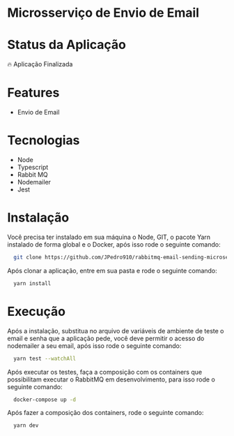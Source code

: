 # Microsserviço de Envio de Email

# Status da Aplicação
<p>🔥 Aplicação Finalizada</p>

# Features
- Envio de Email

# Tecnologias
- Node
- Typescript
- Rabbit MQ
- Nodemailer
- Jest

# Instalação

Você precisa ter instalado em sua máquina o Node, GIT, o pacote Yarn instalado de forma global e o Docker, após isso rode o seguinte comando: 
```sh
  git clone https://github.com/JPedro910/rabbitmq-email-sending-microservice-.git
```
Após clonar a aplicação, entre em sua pasta e rode o seguinte comando:
```sh
  yarn install
```
# Execução

Após a instalação, substitua no arquivo de variáveis de ambiente de teste o email e senha que a aplicação pede, você deve permitir o acesso do nodemailer a seu email, após isso rode o seguinte comando:
```sh
  yarn test --watchAll
```
Após executar os testes, faça a composição com os containers que possibilitam executar o RabbitMQ em desenvolvimento, para isso rode o seguinte comando:
```sh
  docker-compose up -d
```
Após fazer a composição dos containers, rode o seguinte comando:
```sh
  yarn dev
```